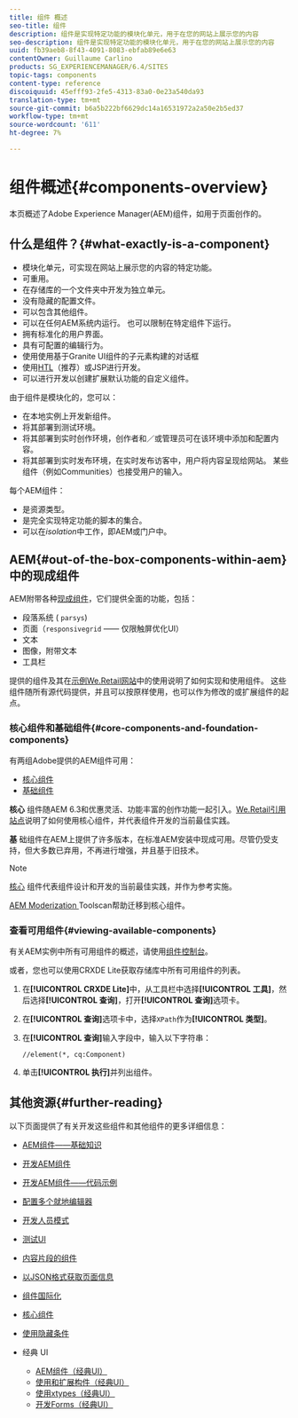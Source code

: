 ```yaml
---
title: 组件 概述
seo-title: 组件
description: 组件是实现特定功能的模块化单元，用于在您的网站上展示您的内容
seo-description: 组件是实现特定功能的模块化单元，用于在您的网站上展示您的内容
uuid: fb39aeb8-8f43-4091-8083-ebfab89e6e63
contentOwner: Guillaume Carlino
products: SG_EXPERIENCEMANAGER/6.4/SITES
topic-tags: components
content-type: reference
discoiquuid: 45efff93-2fe5-4313-83a0-0e23a540da93
translation-type: tm+mt
source-git-commit: b6a5b222bf6629dc14a16531972a2a50e2b5ed37
workflow-type: tm+mt
source-wordcount: '611'
ht-degree: 7%

---
```



# 组件概述{#components-overview}

本页概述了Adobe Experience Manager(AEM)组件，如用于页面创作的[](/help/sites-authoring/default-components-foundation.md)。

## 什么是组件？{#what-exactly-is-a-component}

* 模块化单元，可实现在网站上展示您的内容的特定功能。
* 可重用。
* 在存储库的一个文件夹中开发为独立单元。
* 没有隐藏的配置文件。
* 可以包含其他组件。
* 可以在任何AEM系统内运行。 也可以限制在特定组件下运行。
* 拥有标准化的用户界面。
* 具有可配置的编辑行为。
* 使用使用基于Granite UI组件的子元素构建的对话框
* 使用[HTL](https://helpx.adobe.com/experience-manager/htl/user-guide.html)（推荐）或JSP进行开发。
* 可以进行开发以创建扩展默认功能的自定义组件。

由于组件是模块化的，您可以：

* 在本地实例上开发新组件。
* 将其部署到测试环境。
* 将其部署到实时创作环境，创作者和／或管理员可在该环境中添加和配置内容。
* 将其部署到实时发布环境，在实时发布访客中，用户将内容呈现给网站。 某些组件（例如Communities）也接受用户的输入。

每个AEM组件：

* 是资源类型。
* 是完全实现特定功能的脚本的集合。
* 可以在&#x200B;*isolation*&#x200B;中工作，即AEM或门户中。

## AEM{#out-of-the-box-components-within-aem}中的现成组件

AEM附带各种[现成组件](/help/sites-authoring/default-components.md)，它们提供全面的功能，包括：

* 段落系统 ( `parsys`)
* 页面（`responsivegrid` —— 仅限触屏优化UI）
* 文本
* 图像，附带文本
* 工具栏

提供的组件及其在[示例We.Retail网站](/help/sites-developing/we-retail.md)中的使用说明了如何实现和使用组件。 这些组件随所有源代码提供，并且可以按原样使用，也可以作为修改的或扩展组件的起点。

### 核心组件和基础组件{#core-components-and-foundation-components}

有两组Adobe提供的AEM组件可用：

* [核心组件](https://docs.adobe.com/content/help/zh-Hans/experience-manager-core-components/using/introduction.html)
* [基础组件](/help/sites-authoring/default-components-foundation.md)

**核心** 组件随AEM 6.3和优惠灵活、功能丰富的创作功能一起引入。[We.Retail引用站点](/help/sites-developing/we-retail.md)说明了如何使用核心组件，并代表组件开发的当前最佳实践。

**基** 础组件在AEM上提供了许多版本，在标准AEM安装中现成可用。尽管仍受支持，但大多数已弃用，不再进行增强，并且基于旧技术。

>[!NOTE]
>
>[核心](https://docs.adobe.com/content/help/en/experience-manager-core-components/using/introduction.html) 组件代表组件设计和开发的当前最佳实践，并作为参考实施。
>
>[AEM Moderization ](modernization-tools.md) Toolscan帮助迁移到核心组件。

### 查看可用组件{#viewing-available-components}

有关AEM实例中所有可用组件的概述，请使用[组件控制台](/help/sites-authoring/default-components-console.md)。

或者，您也可以使用CRXDE Lite获取存储库中所有可用组件的列表。

1. 在&#x200B;**[!UICONTROL CRXDE Lite]**&#x200B;中，从工具栏中选择&#x200B;**[!UICONTROL 工具]**，然后选择&#x200B;**[!UICONTROL 查询]**，打开&#x200B;**[!UICONTROL 查询]**&#x200B;选项卡。

1. 在&#x200B;**[!UICONTROL 查询]**&#x200B;选项卡中，选择`XPath`作为&#x200B;**[!UICONTROL 类型]**。

1. 在&#x200B;**[!UICONTROL 查询]**&#x200B;输入字段中，输入以下字符串：

   `//element(*, cq:Component)`

1. 单击&#x200B;**[!UICONTROL 执行]**&#x200B;并列出组件。

## 其他资源{#further-reading}

以下页面提供了有关开发这些组件和其他组件的更多详细信息：

* [AEM组件——基础知识](/help/sites-developing/components-basics.md)
* [开发AEM组件](/help/sites-developing/developing-components.md)
* [开发AEM组件——代码示例](/help/sites-developing/developing-components-samples.md)
* [配置多个就地编辑器](/help/sites-developing/multiple-inplace-editors.md)
* [开发人员模式](/help/sites-developing/developer-mode.md)
* [测试UI](/help/sites-developing/hobbes.md)
* [内容片段的组件](/help/sites-developing/components-content-fragments.md)
* [以JSON格式获取页面信息](/help/sites-developing/pageinfo.md)
* [组件国际化](/help/sites-developing/i18n.md)
* [核心组件](https://docs.adobe.com/content/help/en/experience-manager-core-components/using/introduction.html)
* [使用隐藏条件](/help/sites-developing/hide-conditions.md)
* 经典 UI

   * [AEM组件（经典UI）](/help/sites-developing/developing-components-classic.md)
   * [使用和扩展构件（经典UI）](/help/sites-developing/widgets.md)
   * [使用xtypes（经典UI）](/help/sites-developing/xtypes.md)
   * [开发Forms（经典UI）](/help/sites-developing/developing-forms.md)

